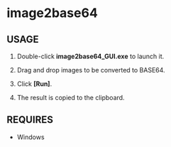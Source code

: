 # image2base64

## USAGE

1. Double-click **image2base64_GUI.exe** to launch it.

2. Drag and drop images to be converted to BASE64.

3. Click **[Run]**.

4. The result is copied to the clipboard.

## REQUIRES

- Windows
